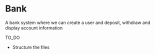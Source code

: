 # Bank

A bank system where we can create a user and deposit, withdraw and display account information


TO_DO
- Structure the files
